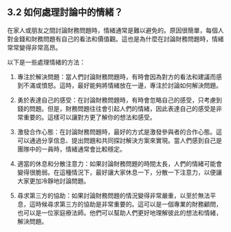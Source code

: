 ## 3.2 如何處理討論中的情緒？

在家人或朋友之間討論財務問題時，情緒通常是難以避免的。原因很簡單，每個人對金錢和財務問題有自己的看法和價值觀。這也是為什麼在討論財務問題時，情緒常常變得非常高昂。

以下是一些處理情緒的方法：

1. 專注於解決問題：當人們討論財務問題時，有時會因為對方的看法和建議而感到不滿或憤怒。這時，最好能夠將情緒放在一邊，專注於討論如何解決問題。

2. 勇於表達自己的感受：在討論財務問題時，有時會忽略自己的感受，只考慮到錢的問題。但是，財務問題往往會引起人們的情緒，因此表達自己的感受是非常重要的。這樣可以讓對方更了解你的想法和感受。

3. 激發合作心態：在討論財務問題時，最好的方式是激發參與者的合作心態。這可以通過分享信息、提出問題和共同探討解決方案來實現。當人們感到自己是團隊中的一員時，情緒通常會比較穩定。

4. 適當的休息和分散注意力：如果討論財務問題的時間太長，人們的情緒可能會變得很脆弱。在這種情況下，最好讓大家休息一下，分散一下注意力，以便讓大家更加冷靜地討論問題。

5. 尋求第三方的協助：如果討論財務問題的情況變得非常嚴重，以至於無法平息，這時候尋求第三方的協助是非常重要的。這可以是一個專業的財務顧問，也可以是一位家庭療法師。他們可以幫助人們更好地理解彼此的想法和情緒，解決問題。